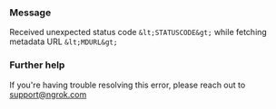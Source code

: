 
### Message
Received unexpected status code `&lt;STATUSCODE&gt;` while fetching metadata URL `&lt;MDURL&gt;`

### Further help
If you're having trouble resolving this error, please reach out to [support@ngrok.com](mailto:support@ngrok.com?subject=Help%20with%20ERR_NGROK_7084)

